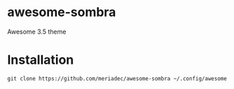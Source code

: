 awesome-sombra
==============

Awesome 3.5 theme

# Installation

    git clone https://github.com/meriadec/awesome-sombra ~/.config/awesome
